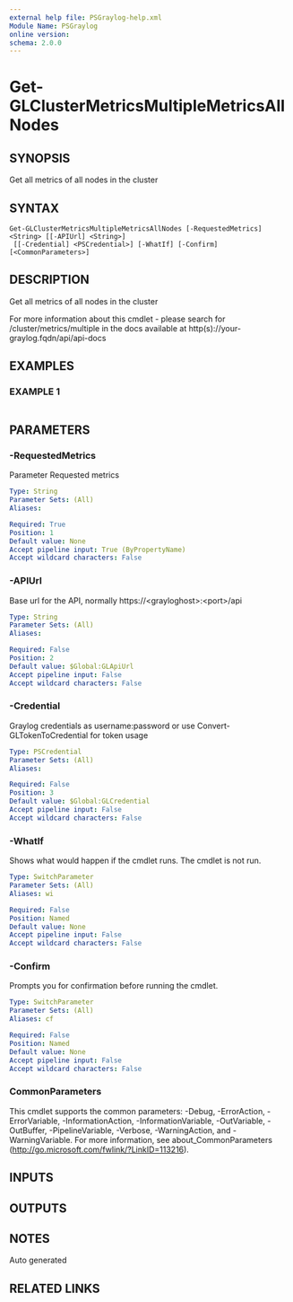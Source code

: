 ```yaml
---
external help file: PSGraylog-help.xml
Module Name: PSGraylog
online version:
schema: 2.0.0
---
```


# Get-GLClusterMetricsMultipleMetricsAllNodes

## SYNOPSIS
Get all metrics of all nodes in the cluster

## SYNTAX

```
Get-GLClusterMetricsMultipleMetricsAllNodes [-RequestedMetrics] <String> [[-APIUrl] <String>]
 [[-Credential] <PSCredential>] [-WhatIf] [-Confirm] [<CommonParameters>]
```

## DESCRIPTION
Get all metrics of all nodes in the cluster


For more information about this cmdlet - please search for /cluster/metrics/multiple in the docs available at http(s)://your-graylog.fqdn/api/api-docs

## EXAMPLES

### EXAMPLE 1
```

```

## PARAMETERS

### -RequestedMetrics
Parameter Requested metrics

```yaml
Type: String
Parameter Sets: (All)
Aliases:

Required: True
Position: 1
Default value: None
Accept pipeline input: True (ByPropertyName)
Accept wildcard characters: False
```

### -APIUrl
Base url for the API, normally https://\<grayloghost\>:\<port\>/api

```yaml
Type: String
Parameter Sets: (All)
Aliases:

Required: False
Position: 2
Default value: $Global:GLApiUrl
Accept pipeline input: False
Accept wildcard characters: False
```

### -Credential
Graylog credentials as username:password or use Convert-GLTokenToCredential for token usage

```yaml
Type: PSCredential
Parameter Sets: (All)
Aliases:

Required: False
Position: 3
Default value: $Global:GLCredential
Accept pipeline input: False
Accept wildcard characters: False
```

### -WhatIf
Shows what would happen if the cmdlet runs.
The cmdlet is not run.

```yaml
Type: SwitchParameter
Parameter Sets: (All)
Aliases: wi

Required: False
Position: Named
Default value: None
Accept pipeline input: False
Accept wildcard characters: False
```

### -Confirm
Prompts you for confirmation before running the cmdlet.

```yaml
Type: SwitchParameter
Parameter Sets: (All)
Aliases: cf

Required: False
Position: Named
Default value: None
Accept pipeline input: False
Accept wildcard characters: False
```

### CommonParameters
This cmdlet supports the common parameters: -Debug, -ErrorAction, -ErrorVariable, -InformationAction, -InformationVariable, -OutVariable, -OutBuffer, -PipelineVariable, -Verbose, -WarningAction, and -WarningVariable. For more information, see about_CommonParameters (http://go.microsoft.com/fwlink/?LinkID=113216).

## INPUTS

## OUTPUTS

## NOTES
Auto generated

## RELATED LINKS
